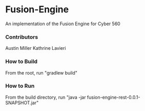 # Fusion-Engine
An implementation of the Fusion Engine for Cyber 560

### Contributors
Austin Miller
Kathrine Lavieri

### How to Build
From the root, run "gradlew build" 

### How to Run
From the build directory, run "java -jar fusion-engine-rest-0.0.1-SNAPSHOT.jar" 
